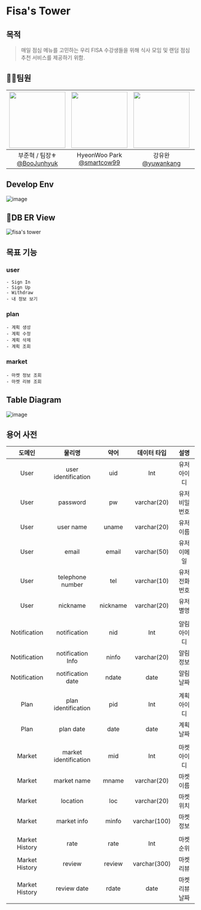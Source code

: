 # Fisa's Tower

## 목적
> 매일 점심 메뉴를 고민하는 우리 FISA 수강생들을 위해 식사 모임 및 랜덤 점심 추천 서비스를 제공하기 위함.


## 👨‍💻팀원
|<img src="https://avatars.githubusercontent.com/u/127727927?v=4" width="150" height="150"/>|<img src="https://avatars.githubusercontent.com/u/78792358?v=4" width="150" height="150"/>|<img src="https://avatars.githubusercontent.com/u/74589010?v=4" width="150" height="150"/>|<img src="https://avatars.githubusercontent.com/u/175282913?v=4" width="150" height="150"/>|
|:-:|:-:|:-:|:-:|
|부준혁 / 팀장⚜ <br/>[@BooJunhyuk](https://github.com/BooJunhyuk)|HyeonWoo Park<br/>[@smartcow99](https://github.com/smartcow99)|강유완<br/>[@yuwankang](https://github.com/yuwankang)|이정욱<br/>[@jeonguk0201](https://github.com/jeonguk0201)|

## Develop Env
![image](https://github.com/user-attachments/assets/523b39d4-2e85-4791-b9aa-7ea4f119f46f)

## 🛒DB ER View
![fisa's tower](https://github.com/user-attachments/assets/0b93ceef-3a67-4274-b306-e84d050ef34d)

## 목표 기능

### user
```
- Sign In
- Sign Up
- Withdraw
- 내 정보 보기
```
### plan
```
- 계획 생성
- 계획 수정
- 계획 삭제
- 계획 조회
```
### market
```
- 마켓 정보 조회
- 마켓 리뷰 조회
```
## Table Diagram
![image](https://github.com/user-attachments/assets/e8f6bc5e-f377-4f61-9260-aa8a7f16f97a)

## 용어 사전

| 도메인 | 물리명 | 약어 | 데이터 타입 | 설명 |
| :---: | :---: | :---: | :---: | :---: |
| User | user identification | uid | Int | 유저 아이디 |
| User | password | pw | varchar(20) | 유저 비밀번호 |
| User | user name | uname | varchar(20) | 유저 이름 |
| User | email | email | varchar(50) | 유저 이메일 |
| User | telephone number | tel | varchar(10) | 유저 전화번호 |
| User | nickname | nickname | varchar(20) | 유저 별명 |
|  |  |  |  |  |
| Notification | notification | nid | Int | 알림 아이디 |
| Notification | notification Info | ninfo | varchar(20) | 알림 정보 |
| Notification | notification date | ndate | date | 알림 날짜 |
|  |  |  |  |  |
| Plan | plan identification | pid | Int | 계획 아이디 |
| Plan | plan date | date | date | 계획 날짜 |
|  |  |  |  |  |
| Market | market identification | mid | Int | 마켓 아이디 |
| Market | market name | mname | varchar(20) | 마켓 이름 |
| Market | location | loc | varchar(20) | 마켓 위치 |
| Market | market info | minfo | varchar(100) | 마켓 정보 |
|  |  |  |  |  |
| Market History | rate | rate | Int | 마켓 순위 |
| Market History | review | review | varchar(300) | 마켓 리뷰 |
| Market History | review date | rdate | date | 마켓 리뷰 날짜 |
